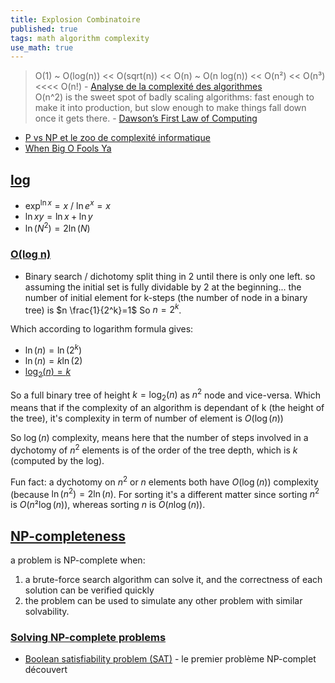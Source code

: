 ```yaml
---
title: Explosion Combinatoire
published: true
tags: math algorithm complexity
use_math: true
---
```

> O(1) ~ O(log(n)) << O(sqrt(n)) << O(n) ~ O(n log(n)) << O(n²) << O(n³) <<<< O(n!) - [Analyse de la complexité des algorithmes](https://fr.wikipedia.org/wiki/Analyse_de_la_complexit%C3%A9_des_algorithmes)  
> O(n^2) is the sweet spot of badly scaling algorithms: fast enough to make it into production, but slow enough to make things fall down once it gets there. - [Dawson’s First Law of Computing](https://randomascii.wordpress.com/category/quadratic/)

- [P vs NP et le zoo de complexité informatique](https://www.youtube.com/watch?v=YX40hbAHx3s)
- [When Big O Fools Ya](https://jackmott.github.io/programming/2016/08/20/when-bigo-foolsya.html)

## [log](https://en.wikipedia.org/wiki/Natural_logarithm)
- $\exp^{\ln x} = x$ / $\ln e^{x} = x$
- $\ln xy = \ln x + \ln y$
- $\ln(N^2)=2 \ln(N)$

### [O(log n)](https://hackernoon.com/what-does-the-time-complexity-o-log-n-actually-mean-45f94bb5bfbf)
- Binary search / dichotomy split thing in 2 until there is only one left.
so assuming the initial set is fully dividable by 2 at the beginning... the number of initial element for k-steps (the number of node in a binary tree) is $n \frac{1}{2^k}=1$
So $n=2^k$.

Which according to logarithm formula gives:
- $\ln(n)=\ln(2^k)$
- $\ln(n)=k \ln(2)$
- [$\log_2(n) = k$](https://en.wikipedia.org/wiki/Natural_logarithm#Notational_conventions)

So a full binary tree of height $k=\log_2(n)$ as $n^2$ node and vice-versa. Which means that if the complexity of an algorithm is dependant of k (the height of the tree), it's complexity in term of number of element is $O(\log(n))$

So $\log(n)$ complexity, means here that the number of steps involved in a dychotomy of $n^2$ elements is of the order of the tree depth, which is $k$ (computed by the log).

Fun fact: a dychotomy on $n^2$ or $n$ elements both have $O(\log(n))$ complexity (because $\ln(n^2)=2\ln(n)$. For sorting it's a different matter since sorting $n^2$ is $O( n² \log(n))$, whereas sorting $n$ is $O(n \log(n))$.

## [NP-completeness](https://en.wikipedia.org/wiki/NP-completeness#NP-complete_problems)
a problem is NP-complete when: 
1. a brute-force search algorithm can solve it, and the correctness of each solution can be verified quickly
2. the problem can be used to simulate any other problem with similar solvability.

### [Solving NP-complete problems](https://en.wikipedia.org/wiki/NP-completeness#NP-complete_problems)
- [Boolean satisfiability problem (SAT)](https://en.wikipedia.org/wiki/Boolean_satisfiability_problem) - le premier problème NP-complet découvert
